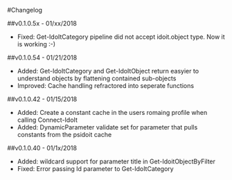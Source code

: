 #Changelog

##v0.1.0.5x - 01/xx/2018
- Fixed: Get-IdoItCategory pipeline did not accept idoit.object type. Now it is working :-)

##v0.1.0.54 - 01/21/2018

- Added: Get-IdoItCategory and Get-IdoItObject return easyier to understand objects by flattening contained sub-objects
- Improved: Cache handling refractored into seperate functions

##v0.1.0.42 - 01/15/2018

- Added: Create a constant cache in the users romaing profile when calling Connect-IdoIt
- Added: DynamicParameter validate set for parameter <Category> that pulls constants from the psidoit cache

##v0.1.0.40 - 01/1x/2018

- Added: wildcard support for parameter title in Get-IdoitObjectByFilter
- Fixed: Error passing Id parameter to Get-IdoItCategory


